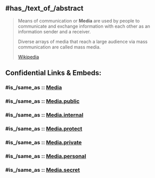 
## #has_/text_of_/abstract 

> Means of communication or **Media** are used by people to communicate 
> and exchange information with each other as an information sender and a receiver. 
> 
> Diverse arrays of media that reach a large audience via mass communication are called mass media.
>
> [Wikipedia](https://en.wikipedia.org/wiki/Means%20of%20communication) 




## Confidential Links & Embeds: 

### #is_/same_as :: [Media](/_Standards/Media.md) 

### #is_/same_as :: [Media.public](/_public/Media.public.md) 

### #is_/same_as :: [Media.internal](/_internal/Media.internal.md) 

### #is_/same_as :: [Media.protect](/_protect/Media.protect.md) 

### #is_/same_as :: [Media.private](/_private/Media.private.md) 

### #is_/same_as :: [Media.personal](/_personal/Media.personal.md) 

### #is_/same_as :: [Media.secret](/_secret/Media.secret.md)

